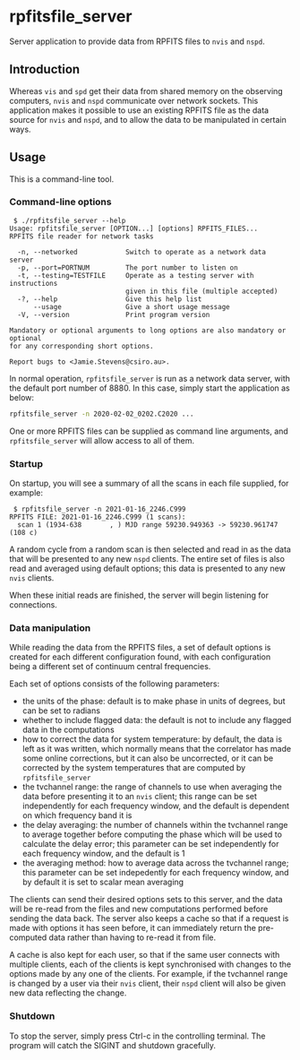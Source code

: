 # rpfitsfile_server
Server application to provide data from RPFITS files to `nvis` and `nspd`.

## Introduction

Whereas `vis` and `spd` get their data from shared memory on the observing
computers, `nvis` and `nspd` communicate over network sockets. This application
makes it possible to use an existing RPFITS file as the data source for `nvis`
and `nspd`, and to allow the data to be manipulated in certain ways.

## Usage

This is a command-line tool.

### Command-line options

```
 $ ./rpfitsfile_server --help
Usage: rpfitsfile_server [OPTION...] [options] RPFITS_FILES...
RPFITS file reader for network tasks

  -n, --networked            Switch to operate as a network data server 
  -p, --port=PORTNUM         The port number to listen on
  -t, --testing=TESTFILE     Operate as a testing server with instructions
                             given in this file (multiple accepted)
  -?, --help                 Give this help list
      --usage                Give a short usage message
  -V, --version              Print program version

Mandatory or optional arguments to long options are also mandatory or optional
for any corresponding short options.

Report bugs to <Jamie.Stevens@csiro.au>.
```

In normal operation, `rpfitsfile_server` is run as a network data server,
with the default port number of 8880. In this case, simply start the
application as below:

```bash
rpfitsfile_server -n 2020-02-02_0202.C2020 ...
```

One or more RPFITS files can be supplied as command line arguments, and
`rpfitsfile_server` will allow access to all of them.

### Startup

On startup, you will see a summary of all the scans in each file
supplied, for example:

```
 $ rpfitsfile_server -n 2021-01-16_2246.C999 
RPFITS FILE: 2021-01-16_2246.C999 (1 scans):
  scan 1 (1934-638       , ) MJD range 59230.949363 -> 59230.961747 (108 c)
```

A random cycle from a random scan is then selected and read in as the
data that will be presented to any new `nspd` clients. The entire set of
files is also read and averaged using default options; this data is
presented to any new `nvis` clients.

When these initial reads are finished, the server will begin listening for
connections.

### Data manipulation

While reading the data from the RPFITS files, a set of default options
is created for each different configuration found, with each configuration
being a different set of continuum central frequencies.

Each set of options consists of the following parameters:
* the units of the phase: default is to make phase in units of degrees,
  but can be set to radians
* whether to include flagged data: the default is not to include any
  flagged data in the computations
* how to correct the data for system temperature: by default, the
  data is left as it was written, which normally means that the correlator
  has made some online corrections, but it can also be uncorrected, or
  it can be corrected by the system temperatures that are computed by
  `rpfitsfile_server`
* the tvchannel range: the range of channels to use when averaging the
  data before presenting it to an `nvis` client; this range can be set
  independently for each frequency window, and the default is dependent
  on which frequency band it is
* the delay averaging: the number of channels within the tvchannel range
  to average together before computing the phase which will be used to
  calculate the delay error; this parameter can be set independently for
  each frequency window, and the default is 1
* the averaging method: how to average data across the tvchannel range;
  this parameter can be set indepedently for each frequency window, and by
  default it is set to scalar mean averaging

The clients can send their desired options sets to this server, and the
data will be re-read from the files and new computations performed before
sending the data back. The server also keeps a cache so that if a request
is made with options it has seen before, it can immediately return the
pre-computed data rather than having to re-read it from file.

A cache is also kept for each user, so that if the same user connects
with multiple clients, each of the clients is kept synchronised with
changes to the options made by any one of the clients. For example, if
the tvchannel range is changed by a user via their `nvis` client, their
`nspd` client will also be given new data reflecting the change.

### Shutdown

To stop the server, simply press Ctrl-c in the controlling terminal.
The program will catch the SIGINT and shutdown gracefully.

